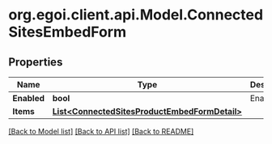 
# org.egoi.client.api.Model.ConnectedSitesEmbedForm

## Properties

Name | Type | Description | Notes
------------ | ------------- | ------------- | -------------
**Enabled** | **bool** | Enabled | [optional] 
**Items** | [**List&lt;ConnectedSitesProductEmbedFormDetail&gt;**](ConnectedSitesProductEmbedFormDetail.md) |  | [optional] 

[[Back to Model list]](../README.md#documentation-for-models)
[[Back to API list]](../README.md#documentation-for-api-endpoints)
[[Back to README]](../README.md)

